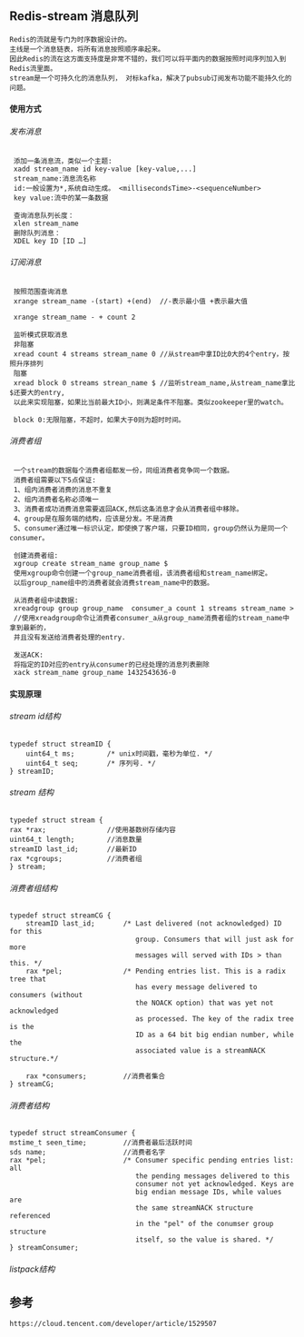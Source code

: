 ## Redis-stream 消息队列

    Redis的流就是专门为时序数据设计的。
    主线是一个消息链表，将所有消息按照顺序串起来。
    因此Redis的流在这方面支持度是非常不错的，我们可以将平面内的数据按照时间序列加入到Redis流里面。
    stream是一个可持久化的消息队列， 对标kafka，解决了pubsub订阅发布功能不能持久化的问题。

#### 使用方式

###### 发布消息     
     添加一条消息流，类似一个主题:
     xadd stream_name id key-value [key-value,...]
     stream_name:消息流名称
     id:一般设置为*,系统自动生成。 <millisecondsTime>-<sequenceNumber>
     key value:流中的某一条数据
     
     查询消息队列长度：
     xlen stream_name 
     删除队列消息：
     XDEL key ID [ID …]
     
###### 订阅消息     
     按照范围查询消息
     xrange stream_name -(start) +(end)  //-表示最小值 +表示最大值
     
     xrange stream_name - + count 2
     
     监听模式获取消息
     非阻塞
     xread count 4 streams stream_name 0 //从stream中拿ID比0大的4个entry，按照升序排列
     阻塞
     xread block 0 streams strean_name $ //监听stream_name,从stream_name拿比$还要大的entry,
     以此来实现阻塞，如果比当前最大ID小，则满足条件不阻塞。类似zookeeper里的watch。
     
     block 0:无限阻塞，不超时，如果大于0则为超时时间。
###### 消费者组

     一个stream的数据每个消费者组都发一份，同组消费者竞争同一个数据。
     消费者组需要以下5点保证:
     1、组内消费者消费的消息不重复
     2、组内消费者名称必须唯一
     3、消费者成功消费消息需要返回ACK,然后这条消息才会从消费者组中移除。
     4、group是在服务端的结构，应该是分发。不是消费
     5、consumer通过唯一标识认定，即使换了客户端，只要ID相同，group仍然认为是同一个consumer。
     
     创建消费者组:
     xgroup create stream_name group_name $
     使用xgroup命令创建一个group_name消费者组，该消费者组和stream_name绑定。
     以后group_name组中的消费者就会消费stream_name中的数据。
     
     从消费者组中读数据:
     xreadgroup group group_name  consumer_a count 1 streams stream_name >
     //使用xreadgroup命令让消费者consumer_a从group_name消费者组的stream_name中拿到最新的，
     并且没有发送给消费者处理的entry.
     
     发送ACK:
     将指定的ID对应的entry从consumer的已经处理的消息列表删除
     xack stream_name group_name 1432543636-0
     
      

#### 实现原理

###### stream id结构
    typedef struct streamID {
        uint64_t ms;        /* unix时间戳，毫秒为单位. */
        uint64_t seq;       /* 序列号. */
    } streamID;
###### stream 结构

    typedef struct stream {
    rax *rax;               //使用基数树存储内容
    uint64_t length;        //消息数量
    streamID last_id;       //最新ID
    rax *cgroups;           //消费者组
    } stream;

###### 消费者组结构
    typedef struct streamCG {
        streamID last_id;       /* Last delivered (not acknowledged) ID for this
                                   group. Consumers that will just ask for more
                                   messages will served with IDs > than this. */
        rax *pel;               /* Pending entries list. This is a radix tree that
                                   has every message delivered to consumers (without
                                   the NOACK option) that was yet not acknowledged
                                   as processed. The key of the radix tree is the
                                   ID as a 64 bit big endian number, while the
                                   associated value is a streamNACK structure.*/
                                   
        rax *consumers;         //消费者集合
    } streamCG;
###### 消费者结构

    typedef struct streamConsumer {
    mstime_t seen_time;         //消费者最后活跃时间
    sds name;                   //消费者名字
    rax *pel;                   /* Consumer specific pending entries list: all
                                   the pending messages delivered to this
                                   consumer not yet acknowledged. Keys are
                                   big endian message IDs, while values are
                                   the same streamNACK structure referenced
                                   in the "pel" of the conumser group structure
                                   itself, so the value is shared. */
    } streamConsumer;

###### listpack结构


## 参考
    https://cloud.tencent.com/developer/article/1529507